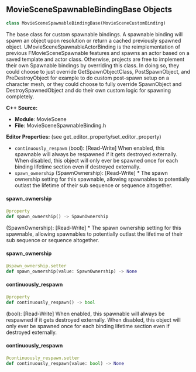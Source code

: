 ## MovieSceneSpawnableBindingBase Objects

```python
class MovieSceneSpawnableBindingBase(MovieSceneCustomBinding)
```

The base class for custom spawnable bindings. A spawnable binding will spawn an object upon resolution or return a cached previously spawned object.
UMovieSceneSpawnableActorBinding is the reimplementation of previous FMovieSceneSpawnable features and spawns an actor based on a saved template and actor class.
Otherwise, projects are free to implement their own Spawnable bindings by overriding this class.
In doing so, they could choose to just override GetSpawnObjectClass, PostSpawnObject, and PreDestroyObject for example to do custom post-spawn setup on a character mesh,
or they could choose to fully override SpawnObject and DestroySpawnedObject and do their own custom logic for spawning completely.

**C++ Source:**

- **Module**: MovieScene
- **File**: MovieSceneSpawnableBinding.h

**Editor Properties:** (see get_editor_property/set_editor_property)

- ``continuously_respawn`` (bool):  [Read-Write] When enabled, this spawnable will always be respawned if it gets destroyed externally. When disabled, this object will only ever be spawned once for each binding lifetime section even if destroyed externally.
- ``spawn_ownership`` (SpawnOwnership):  [Read-Write] * The spawn ownership setting for this spawnable, allowing spawnables to potentially outlast the lifetime of their sub sequence or sequence altogether.

<a id="unreal.MovieSceneSpawnableBindingBase.spawn_ownership"></a>

#### spawn_ownership

```python
@property
def spawn_ownership() -> SpawnOwnership
```

(SpawnOwnership):  [Read-Write] * The spawn ownership setting for this spawnable, allowing spawnables to potentially outlast the lifetime of their sub sequence or sequence altogether.

<a id="unreal.MovieSceneSpawnableBindingBase.spawn_ownership"></a>

#### spawn_ownership

```python
@spawn_ownership.setter
def spawn_ownership(value: SpawnOwnership) -> None
```

<a id="unreal.MovieSceneSpawnableBindingBase.continuously_respawn"></a>

#### continuously_respawn

```python
@property
def continuously_respawn() -> bool
```

(bool):  [Read-Write] When enabled, this spawnable will always be respawned if it gets destroyed externally. When disabled, this object will only ever be spawned once for each binding lifetime section even if destroyed externally.

<a id="unreal.MovieSceneSpawnableBindingBase.continuously_respawn"></a>

#### continuously_respawn

```python
@continuously_respawn.setter
def continuously_respawn(value: bool) -> None
```

<a id="unreal.MovieSceneSpawnableActorBindingBase"></a>